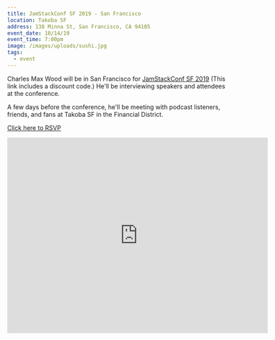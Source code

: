 ```yaml
---
title: JamStackConf SF 2019 - San Francisco
location: Takoba SF
address: 138 Minna St, San Francisco, CA 94105
event_date: 10/14/19
event_time: 7:00pm
image: /images/uploads/sushi.jpg
tags:
  - event
---
```


Charles Max Wood will be in San Francisco for [JamStackConf SF 2019](https://ti.to/netlify/jamstackconf-2019/discount/devchattv) (This link includes a discount code.) He'll be interviewing speakers and attendees at the conference.

A few days before the conference, he'll be meeting with podcast listeners, friends, and fans at Takoba SF in the Financial District.

[Click here to RSVP](https://www.eventbrite.com/e/devchattv-meetup-at-takoba-sf-tickets-75885612911)

<iframe src="https://www.google.com/maps/embed?pb=!1m18!1m12!1m3!1d3153.1332275431764!2d-122.40259728436206!3d37.78691741923319!2m3!1f0!2f0!3f0!3m2!1i1024!2i768!4f13.1!3m3!1m2!1s0x8085807d48a8e851%3A0x2289105f003b7d1c!2sTakoba%20SF!5e0!3m2!1sen!2sus!4v1570551664000!5m2!1sen!2sus" width="600" height="450" frameborder="0" style="border:0;" allowfullscreen=""></iframe>